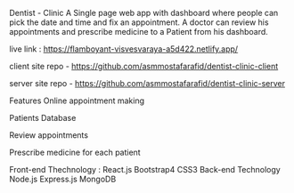 Dentist - Clinic
A Single page web app with dashboard where people can pick the date and time and fix an appointment. A doctor can review his appointments and prescribe medicine to a Patient from his dashboard.

live link :
https://flamboyant-visvesvaraya-a5d422.netlify.app/

client site repo -
https://github.com/asmmostafarafid/dentist-clinic-client

server site repo -
https://github.com/asmmostafarafid/dentist-clinic-server


Features
Online appointment making

Patients Database

Review appointments

Prescribe medicine for each patient

Front-end Thechnology :
React.js
Bootstrap4
CSS3
Back-end Technology
Node.js
Express.js
MongoDB
